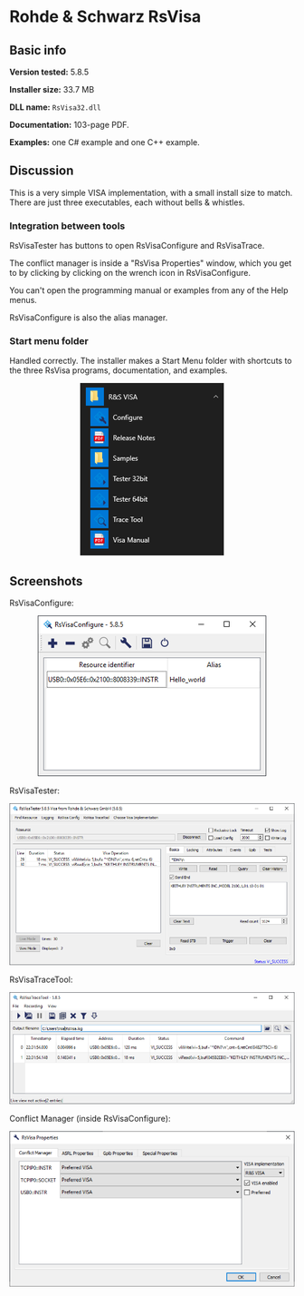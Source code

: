 # Rohde & Schwarz RsVisa

## Basic info

**Version tested:** 5.8.5

**Installer size:** 33.7 MB

**DLL name:** `RsVisa32.dll`

**Documentation:** 103-page PDF.

**Examples:** one C# example and one C++ example.

## Discussion

This is a very simple VISA implementation, with a small install size to match. There are just three executables, each without bells & whistles.

### Integration between tools

RsVisaTester has buttons to open RsVisaConfigure and RsVisaTrace.

The conflict manager is inside a "RsVisa Properties" window, which you get to by clicking by clicking on the wrench icon in RsVisaConfigure.

You can't open the programming manual or examples from any of the Help menus.

RsVisaConfigure is also the alias manager.

### Start menu folder

Handled correctly. The installer makes a Start Menu folder with shortcuts to the three RsVisa programs, documentation, and examples.

<p align="center" style="text-align: center">
<img src="RS-start-menu-folder.png?raw=true" alt="R&S VISA start menu folder">
</p>

## Screenshots

RsVisaConfigure:
<p align="center" style="text-align: center">
<img src="RS-configure.PNG?raw=true" alt="R&S VISA Configure screenshot">
</p>

RsVisaTester:
<p align="center" style="text-align: center">
<img src="RS-tester.PNG?raw=true" alt="R&S VISA Tester screenshot">
</p>

RsVisaTraceTool:
<p align="center" style="text-align: center">
<img src="RS-trace-tool.PNG?raw=true" alt="R&S VISA Trace Tool screenshot">
</p>

Conflict Manager (inside RsVisaConfigure):
<p align="center" style="text-align: center">
<img src="RS-conflict-manager.PNG?raw=true" alt="R&S VISA Conflict Manager screenshot">
</p>